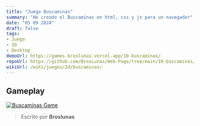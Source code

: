 ```yaml
---
title: "Juego Buscaminas"
summary: "He creado el Buscaminas en html, css y js para un navegador"
date: "05 09 2024"
draft: false
tags:
- Juego
- 2D
- Desktop
demoUrl: https://games-broslunas.vercel.app/10-buscaminas/
repoUrl: https://github.com/BrosLunas/Web-Page/tree/main/10-buscaminas/
wikiUrl: /wiki/juegos/2d/buscaminas/
---
```


## Gameplay
[![Buscaminas Game](/img/games/buscaminas.png)](/video/gameplay/buscaminas.mp4)

> Escrito por **Broslunas**